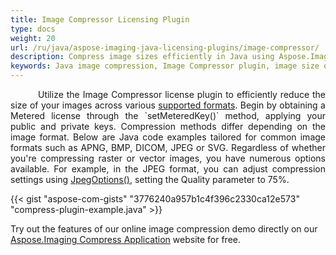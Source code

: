 ```yaml
---
title: Image Compressor Licensing Plugin
type: docs
weight: 20
url: /ru/java/aspose-imaging-java-licensing-plugins/image-compressor/
description: Compress image sizes efficiently in Java using Aspose.Imaging Image Compressor plugin, offering flexible compression options for both raster and vector images.
keywords: Java image compression, Image Compressor plugin, image size optimization, compression options, raster and vector compression, Jpeg image compression, compression settings, image compression quality, image quality customization, compression tool
---
```


<p align='justify'>
&nbsp;&nbsp;&nbsp;&nbsp;&nbsp;&nbsp;&nbsp;&nbsp;
Utilize the Image Compressor license plugin to efficiently reduce the size of your images across various <a href="/imaging/ru/java/supported-file-formats/">supported formats</a>. Begin by obtaining a Metered license through the `setMeteredKey()` method, applying your public and private keys. Compression methods differ depending on the image format. Below are Java code examples tailored for common image formats such as APNG, BMP, DICOM, JPEG or SVG. Regardless of whether you're compressing raster or vector images, you have numerous options available. For example, in the JPEG format, you can adjust compression settings using <a href="https://reference.aspose.com/imaging/ru/java/com.aspose.imaging.imageoptions/jpegoptions/">JpegOptions()</a>, setting the Quality parameter to 75%.
</p>

{{< gist "aspose-com-gists" "3776240a957b1c4f396c2330ca12e573" "compress-plugin-example.java" >}}

Try out the features of our online image compression demo directly on our <a href="https://products.aspose.app/imaging/image-compress">Aspose.Imaging Compress Application</a> website for free.
